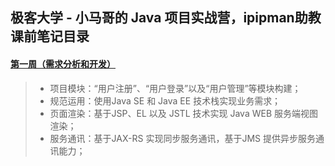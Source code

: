 ## 极客大学 - 小马哥的 Java 项目实战营，ipipman助教课前笔记目录

####  [第一周（需求分析和开发）](https://github.com/ipipman/GeekBangJava0Assistant/Week_0 "第一周（需求分析和开发）")
> - 项目模块：“用户注册”、“用户登录”以及“用户管理”等模块构建；
> - 规范运用：使用Java SE 和 Java EE 技术栈实现业务需求；
> - 页面渲染：基于JSP、EL 以及 JSTL 技术实现 Java WEB 服务端视图渲染；
> - 服务通讯：基于JAX-RS 实现同步服务通讯，基于JMS 提供异步服务通讯能力；

